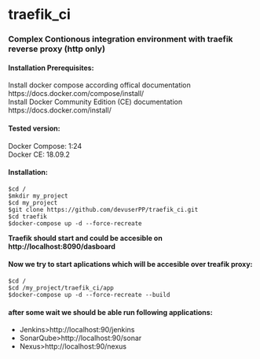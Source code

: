 # traefik_ci
<p><h3>Complex Contionous integration environment with traefik reverse proxy (http only)</p></h3>
<p><h4>Installation Prerequisites:</h4></p>
<p>Install docker compose according offical documentation https://docs.docker.com/compose/install/</br>
Install Docker Community Edition (CE) documentation https://docs.docker.com/install/</p>
<h4><p>Tested version:</p></h4>
<p>Docker Compose: 1:24</br>
Docker CE: 18.09.2</p>

<h4>Installation:</h4>
<p><code>$cd /</code> </br>
<code>$mkdir my_project</code></br>
<code>$cd my_project</code></br>
<code>$git clone https://github.com/devuserPP/traefik_ci.git</code></br>
<code>$cd traefik</code></br>
<code>$docker-compose up -d --force-recreate</code></p>

<b> Traefik should start and could be accesible on http://localhost:8090/dasboard </b>

<h4>Now we try to start aplications which will be accesible over treafik proxy:</h4>
<p><code>$cd / </code></br>
<code>$cd /my_project/traefik_ci/app </code></br>
<code>$docker-compose up -d --force-recreate --build </code></br></p>

<h4>after some wait we should be able run following applications:</h4>
<ul>
<li>Jenkins>http://localhost:90/jenkins</li>
<li>SonarQube>http://localhost:90/sonar</li>
<li>Nexus>http://localhost:90/nexus</p></li>
